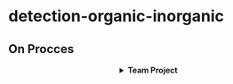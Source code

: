 # detection-organic-inorganic

## On Procces

</p>

<details align="center">
  <summary><b>Team Project</summary>
    <ul>
      <li>
        <a href="https://github.com/Stalker-momoent">
          Muh. Tier Sinyo C. U. S.
        </a>
      </li>
      <li>
        <a href="https://github.com/albanijohanes">
          Albani Boutje Johanes
        </a>
      </li>
    </ul>
</details>

<br>
